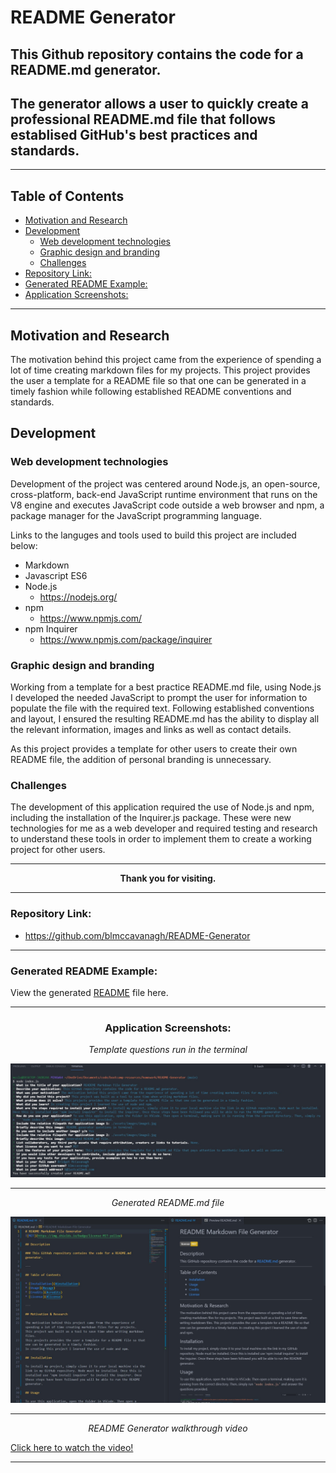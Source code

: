 # README Generator

## This Github repository contains the code for a README.md generator.

## The generator allows a user to quickly create a professional README.md file that follows establised GitHub's best practices and standards.

---

## Table of Contents

* [Motivation and Research](#motivation-and-research)
* [Development](#development)
  * [Web development technologies](#web-development-technologies)
  * [Graphic design and branding](#graphic-design-and-branding)
  * [Challenges](#challenges)
* [Repository Link:](#repository-link)
* [Generated README Example:](#generated-README-example)
* [Application Screenshots:](#application-screenshots)

---

## Motivation and Research

The motivation behind this project came from the experience of spending a lot of time creating markdown files for my projects. This project provides the user a template for a README file so that one can be generated in a timely fashion while following established README conventions and standards.

## Development

### Web development technologies

Development of the project was centered around Node.js, an open-source, cross-platform, back-end JavaScript runtime environment that runs on the V8 engine and executes JavaScript code outside a web browser and npm, a package manager for the JavaScript programming language.
 
Links to the languges and tools used to build this project are included below:

* Markdown
* Javascript ES6
* Node.js
    * https://nodejs.org/
* npm
    * https://www.npmjs.com/
* npm Inquirer
    * https://www.npmjs.com/package/inquirer

### Graphic design and branding

Working from a template for a best practice README.md file, using Node.js I developed the needed JavaScript to prompt the user for information to populate the file with the required text. Following established conventions and layout, I ensured the resulting README.md has the ability to display all the relevant information, images and links as well as contact details.

As this project provides a template for other users to create their own README file, the addition of personal branding is unnecessary.

### Challenges

The development of this application required the use of Node.js and npm, including the installation of the Inquirer.js package. These were new technologies for me as a web developer and required testing and research to understand these tools in order to implement them to create a working project for other users.

---

<div align="center">

**Thank you for visiting.**

</div>

---

### Repository Link:

* https://github.com/blmccavanagh/README-Generator

---

### Generated README Example:

View the generated <a href="generatedREADME.md">README</a> file here.

<div align="center">

---

### Application Screenshots:

</div>

<div align="center">

*Template questions run in the terminal* 

</div>

![README generator questions in the terminal.](./assets/images/image1.jpg)

---

<div align="center">

*Generated README.md file*

</div>

![Generated README.md file.](./assets/images/image2.jpg)

---

<div align="center">

*README Generator walkthrough video*

</div>

<a href="https://drive.google.com/file/d/11aFurmS1GbDaJPlSg9OdnQ-NyPjMWemB/view?usp=sharing">Click here to watch the video!</a>

---